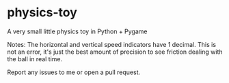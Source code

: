 # physics-toy
A very small little physics toy in Python + Pygame

Notes:
The horizontal and vertical speed indicators have 1 decimal. This is not an error, it's just the best amount of precision to see friction dealing with the ball in real time.

Report any issues to me or open a pull request.

